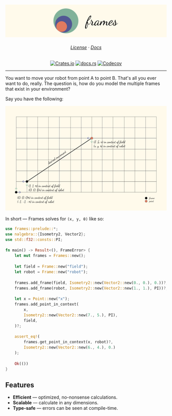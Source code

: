 ![Frames](./docs/assets/header-long.png)

<h6 align="center">
    <a href="./LICENSE.md">License</a>
  · <a href="https://docs.rs/frames">Docs</a>
</h6>

<p align="center">
    <a href="https://crates.io/crates/frames"><img alt="Crates.io" src="https://img.shields.io/crates/v/frames?color=81B29A&logoColor=D9E0EE&style=for-the-badge"></a>
    <a href="https://docs.rs/frames"><img alt="docs.rs" src="https://img.shields.io/docsrs/frames?color=525893&logoColor=D9E0EE&style=for-the-badge"></a>
    <a href="https://codecov.io/gh/bobbbay/frames"><img alt="Codecov" src="https://img.shields.io/codecov/c/github/bobbbay/frames?color=FFFAEB&style=for-the-badge&token=O04ZY3KQUF"></a>
</p>
<hr/>

You want to move your robot from point A to point B. That's all you ever want to do, really. The question is, how do you model the multiple frames that exist in your environment?

Say you have the following:

![Example figure](./docs/assets/fig-a.png)

In short — Frames solves for `(x, y, θ)` like so:

```rust
use frames::prelude::*;
use nalgebra::{Isometry2, Vector2};
use std::f32::consts::PI;

fn main() -> Result<(), FrameError> {
    let mut frames = Frames::new();

    let field = Frame::new("field");
    let robot = Frame::new("robot");

    frames.add_frame(field, Isometry2::new(Vector2::new(0., 0.), 0.))?;
    frames.add_frame(robot, Isometry2::new(Vector2::new(1., 1.), PI))?;

    let x = Point::new("x");
    frames.add_point_in_context(
        x,
        Isometry2::new(Vector2::new(7., 5.), PI),
        field,
    )?;

    assert_eq!(
        frames.get_point_in_context(x, robot)?,
        Isometry2::new(Vector2::new(6., 4.), 0.)
    );

    Ok(())
}
```

## Features

 * **Efficient** — optimized, no-nonsense calculations.
 * **Scalable** — calculate in any dimensions.
 * **Type-safe** — errors can be seen at compile-time.
